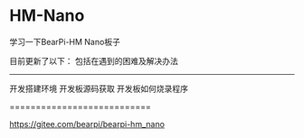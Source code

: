 # HM-Nano

学习一下BearPi-HM Nano板子

目前更新了以下：
包括在遇到的困难及解决办法

---------------------------

开发搭建环境
开发板源码获取
开发板如何烧录程序

===========================

https://gitee.com/bearpi/bearpi-hm_nano
